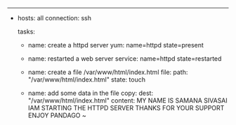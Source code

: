 ---
- hosts: all
  connection: ssh


  tasks:
     - name: create a httpd server
       yum: name=httpd state=present

     - name: restarted a web server
       service: name=httpd state=restarted

     - name: create a file /var/www/html/index.html
       file:
         path: "/var/www/html/index.html"
         state: touch


     - name: add some data in the file
       copy:
         dest: "/var/www/html/index.html"
         content:
           MY NAME IS SAMANA SIVASAI
            IAM STARTING THE HTTPD SERVER
           THANKS FOR YOUR SUPPORT ENJOY PANDAGO
~                                 
